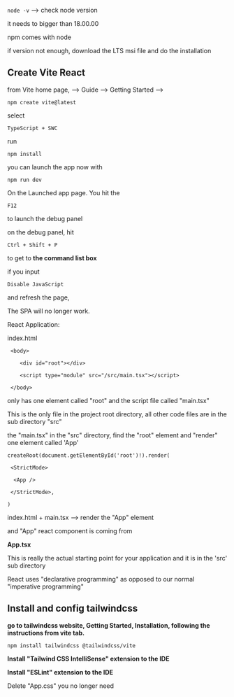 `node -v`    --> check node version 

it needs to bigger than 18.00.00

npm comes with node 

if version not enough, download the LTS msi file and do the installation

## Create Vite React

from Vite home page, --> Guide --> Getting Started --> 

`npm create vite@latest`

select 

`TypeScript + SWC`

run

`npm install`

you can launch the app now with

`npm run dev`



On the Launched app page. You hit the 

`F12`

to launch the debug panel

on the debug panel, hit 

`Ctrl + Shift + P`

to get to **the command list box**

if you input 

`Disable JavaScript`

and refresh the page, 

The SPA will no longer work. 



React Application:

index.html  

```
 <body>

    <div id="root"></div>

    <script type="module" src="/src/main.tsx"></script>

 </body>
```

only has one element called "root" and the script file called "main.tsx"

This is the only file in the project root directory, all other code files are in the sub directory "src"

the "main.tsx" in the "src" directory, find the "root" element and "render" one element called 'App'

```
createRoot(document.getElementById('root')!).render(

 <StrictMode>

  <App />

 </StrictMode>,

)
```

index.html + main.tsx   --> render the "App" element

and "App" react component is coming from 

**App.tsx**

This is really the actual starting point for your application and it is in the 'src' sub directory



React uses "declarative programming" as opposed to our normal "imperative programming"



## Install and config tailwindcss

**go to tailwindcss website, Getting Started, Installation, following the instructions from vite tab.**

`npm install tailwindcss @tailwindcss/vite`



**Install "Tailwind CSS IntelliSense" extension to the IDE**

**Install "ESLint" extension to the IDE**



Delete "App.css"   you no longer need
